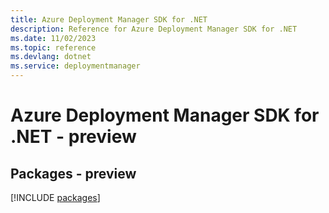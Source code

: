 ```yaml
---
title: Azure Deployment Manager SDK for .NET
description: Reference for Azure Deployment Manager SDK for .NET
ms.date: 11/02/2023
ms.topic: reference
ms.devlang: dotnet
ms.service: deploymentmanager
---
```

# Azure Deployment Manager SDK for .NET - preview
## Packages - preview
[!INCLUDE [packages](deployment-manager-index.md)]